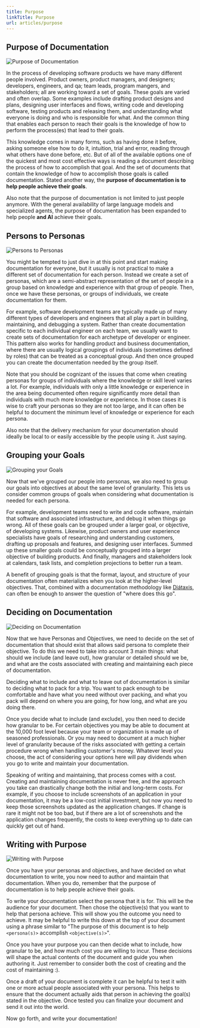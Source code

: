 ```yaml
---
title: Purpose
linkTitle: Purpose
url: articles/purpose
---
```


## Purpose of Documentation

<div class="portrait">

![Purpose of Documentation](./_img/purpose-purpose.svg)

In the process of developing software products we have many different people involved. Product owners, product managers, and designers; developers, engineers, and qa; team leads, program mangers, and stakeholders; all are working toward a set of goals. These goals are varied and often overlap. Some examples include drafting product designs and plans, designing user interfaces and flows, writing code and developing software, testing products and releasing them, and understanding what everyone is doing and who is responsible for what. And the common thing that enables each person to reach their goals is the knowledge of how to perform the process(es) that lead to their goals. 

This knowledge comes in many forms, such as having done it before, asking someone else how to do it, intuition, trial and error, reading through what others have done before, etc. But of all of the available options one of the quickest and most cost effective ways is reading a document describing the process of how to accomplish that goal. And the set of documents that contain the knowledge of how to accomplish those goals is called documentation. Stated another way, the **purpose of documentation is to help people achieve their goals**.

Also note that the purpose of documentation is not limited to just people anymore. With the general availability of large language models and specialized agents, the purpose of documentation has been expanded to help people __and AI__ achieve their goals.

</div>

## Persons to Personas

<div class="portrait">

![Persons to Personas](./_img/purpose-personas.svg)

You might be tempted to just dive in at this point and start making documentation for everyone, but it usually is not practical to make a different set of documentation for each person. Instead we create a set of personas, which are a semi-abstract representation of the set of people in a group based on knowledge and experience with that group of people. Then, once we have these personas, or groups of individuals, we create documentation for them.

For example, software development teams are typically made up of many different types of developers and engineers that all play a part in building, maintaining, and debugging a system. Rather than create documentation specific to each individual engineer on each team, we usually want to create sets of documentation for each archetype of developer or engineer. This pattern also works for handling product and business documentation, where there are usually logical groupings of individuals (sometimes defined by roles) that can be treated as a conceptual group. And then once grouped you can create the documentation needed by the group itself.

Note that you should be cognizant of the issues that come when creating personas for groups of individuals where the knowledge or skill level varies a lot. For example, individuals with only a little knowledge or experience in the area being documented often require significantly more detail than individuals with much more knowledge or experience. In those cases it is wise to craft your personas so they are not too large, and it can often be helpful to document the minimum level of knowledge or experience for each persona.

Also note that the delivery mechanism for your documentation should ideally be local to or easily accessible by the people using it. Just saying.

</div>

## Grouping your Goals

<div class="portrait">

![Grouping your Goals](./_img/purpose-goals.svg)

Now that we've grouped our people into personas, we also need to group our goals into objectives at about the same level of granularity. This lets us consider common groups of goals when considering what documentation is needed for each persona.

For example, development teams need to write and code software, maintain that software and associated infrastructure, and debug it when things go wrong. All of these goals can be grouped under a larger goal, or objective, of developing systems. Likewise, product owners and user experience specialists have goals of researching and understanding customers, drafting up proposals and features, and designing user interfaces. Summed up these smaller goals could be conceptually grouped into a larger objective of building products. And finally, managers and stakeholders look at calendars, task lists, and completion projections to better run a team.

A benefit of grouping goals is that the format, layout, and structure of your documentation often materializes when you look at the higher-level objectives. That, combined with a documentation methodology like [Diátaxis](https://diataxis.fr/), can often be enough to answer the question of "where does this go".

</div>

## Deciding on Documentation

<div class="portrait">

![Deciding on Documentation](./_img/purpose-deciding.svg)

Now that we have Personas and Objectives, we need to decide on the set of documentation that should exist that allows said persona to complete their objective. To do this we need to take into account 3 main things: what should we include (and leave out), how granular or detailed should we be, and what are the costs associated with creating and maintaining each piece of documentation.

Deciding what to include and what to leave out of documentation is similar to deciding what to pack for a trip. You want to pack enough to be comfortable and have what you need without over packing, and what you pack will depend on where you are going, for how long, and what are you doing there.

Once you decide what to include (and exclude), you then need to decide how granular to be. For certain objectives you may be able to document at the 10,000 foot level because your team or organization is made up of seasoned professionals. Or you may need to document at a much higher level of granularity because of the risks associated with getting a certain procedure wrong when handling customer's money. Whatever level you choose, the act of considering your options here will pay dividends when you go to write and maintain your documentation.

Speaking of writing and maintaining, that process comes with a cost. Creating and maintaining documentation is never free, and the approach you take can drastically change both the initial and long-term costs. For example, if you choose to include screenshots of an application in your documentation, it may be a low-cost initial investment, but now you need to keep those screenshots updated as the application changes. If change is rare it might not be too bad, but if there are a lot of screenshots and the application changes frequently, the costs to keep everything up to date can quickly get out of hand.

</div>

## Writing with Purpose

<div class="portrait">

![Writing with Purpose](./_img/purpose-writing.svg)

Once you have your personas and objectives, and have decided on what documentation to write, you now need to author and maintain that documentation. When you do, remember that the purpose of documentation is to help people achieve their goals.

To write your documentation select the persona that it is for. This will be the audience for your document. Then chose the objective(s) that you want to help that persona achieve. This will show you the outcome you need to achieve. It may be helpful to write this down at the top of your document using a phrase similar to "The purpose of this document is to help `<persona(s)>` accomplish `<objective(s)>`".

Once you have your purpose you can then decide what to include, how granular to be, and how much cost you are willing to incur. These decisions will shape the actual contents of the document and guide you when authoring it. Just remember to consider both the cost of creating and the cost of maintaining :).

Once a draft of your document is complete it can be helpful to test it with one or more actual people associated with your persona. This helps to ensure that the document actually aids that person in achieving the goal(s) stated in the objective. Once tested you can finalize your document and send it out into the world.

Now go forth, and write your documentation!

</div>
